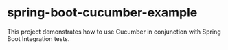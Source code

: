 spring-boot-cucumber-example
===========

This project demonstrates how to use Cucumber in conjunction with Spring Boot Integration tests.